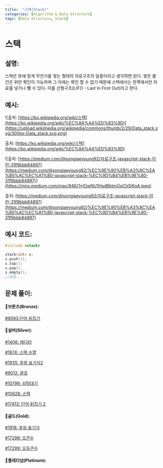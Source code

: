 ```yaml
---
title:  "스택(Stack)"
categories: [Algorithm & Data Structure]
tags: [Data Structure, Stack]
---
```

# 스택

## 설명:

스택은 뜻에 맞게 무언가를 쌓는 형태의 자료구조의 일종이라고 생각하면 된다. 쌓은 물건은 위만 확인이 가능하며 그 아래는 확인 할 수 없기 때문에 스택에서는 한쪽에서만 자료를 넣거나 뺄 수 있다. 이를 선형구조(LIFO - Last In First Out)라고 한다.

## 예시:

![출처: [https://ko.wikipedia.org/wiki/스택](https://ko.wikipedia.org/wiki/%EC%8A%A4%ED%83%9D)](https://upload.wikimedia.org/wikipedia/commons/thumb/2/29/Data_stack.svg/300px-Data_stack.svg.png)

출처: [https://ko.wikipedia.org/wiki/스택](https://ko.wikipedia.org/wiki/%EC%8A%A4%ED%83%9D)

![출처: [https://medium.com/@songjaeyoung92/자료구조-javascript-stack-이란-31f9bbb84897](https://medium.com/@songjaeyoung92/%EC%9E%90%EB%A3%8C%EA%B5%AC%EC%A1%B0-javascript-stack-%EC%9D%B4%EB%9E%80-31f9bbb84897)](https://miro.medium.com/max/946/1*IOwNU1HsdBktmOqChSjKoA.jpeg)

출처: [https://medium.com/@songjaeyoung92/자료구조-javascript-stack-이란-31f9bbb84897](https://medium.com/@songjaeyoung92/%EC%9E%90%EB%A3%8C%EA%B5%AC%EC%A1%B0-javascript-stack-%EC%9D%B4%EB%9E%80-31f9bbb84897)

## 예시 코드:

```cpp
#include <stack>

stack<int> s;
s.push(1);
s.top();
s.pop();
s.empty();
//등등....
```

## 문제 풀이:

#### 🥉브론즈(Bronze):

[#9093:단어 뒤집기](/algorithm%20&%20data%20structure/9093-단어-뒤집기/)

#### 🥈실버(Silver):

[#1406: 에디터](/algorithm%20&%20data%20structure/1406-에디터/)

[#1874: 스택 수열](/algorithm%20&%20data%20structure/1874-스택-수열/)

[#1935: 후위 표기식2](/algorithm%20&%20data%20structure/1935-후위-표기식2/)

[#9012: 괄호](/algorithm%20&%20data%20structure/9012-괄호/)

[#10799: 쇠막대기](/algorithm%20&%20data%20structure/10799-쇠막대기/)

[#10828: 스택](/algorithm%20&%20data%20structure/10828-스택/)

[#17413: 단어 뒤집기 2](/algorithm%20&%20data%20structure/17413-단어-뒤집기-2/)

#### 🥇골드(Gold):

[#1918: 후위 표기식](/algorithm%20&%20data%20structure/1918-후위-표기식/)

[#17298: 오큰수](/algorithm%20&%20data%20structure/17298-오큰수/)

[#17299: 오등큰수](/algorithm%20&%20data%20structure/17299-오등큰수/)

#### 👑플레티넘(Platinum):
